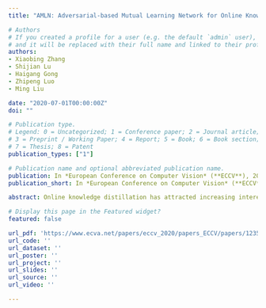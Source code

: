 ```yaml
---
title: "AMLN: Adversarial-based Mutual Learning Network for Online Knowledge Distillation"

# Authors
# If you created a profile for a user (e.g. the default `admin` user), write the username (folder name) here 
# and it will be replaced with their full name and linked to their profile.
authors:
- Xiaobing Zhang
- Shijian Lu
- Haigang Gong
- Zhipeng Luo
- Ming Liu

date: "2020-07-01T00:00:00Z"
doi: ""

# Publication type.
# Legend: 0 = Uncategorized; 1 = Conference paper; 2 = Journal article;
# 3 = Preprint / Working Paper; 4 = Report; 5 = Book; 6 = Book section;
# 7 = Thesis; 8 = Patent
publication_types: ["1"]

# Publication name and optional abbreviated publication name.
publication: In *European Conference on Computer Vision* (**ECCV**), 2020
publication_short: In *European Conference on Computer Vision* (**ECCV**), 2020

abstract: Online knowledge distillation has attracted increasing interest recently, which jointly learns teacher and student models or an ensemble of student models simultaneously and collaboratively. On the other hand, existing works focus more on outcome-driven learning according to knowledge like classification probabilities whereas the distilling processes which capture rich and useful intermediate features and information are largely neglected. In this work, we propose an innovative adversarial-based mutual learning network (AMLN) that introduces process-driven learning beyond outcome-driven learning for augmented online knowledge distillation. A block-wise training module is designed which guides the information flow and mutual learning among peer networks adversarially throughout different learning stages, and this spreads until the final network layer which captures more high-level information. AMLN has been evaluated under a variety of network architectures over three widely used benchmark datasets. Extensive experiments show that AMLN achieves superior performance consistently against state-of-the-art knowledge transfer methods.

# Display this page in the Featured widget?
featured: false

url_pdf: 'https://www.ecva.net/papers/eccv_2020/papers_ECCV/papers/123570154.pdf'
url_code: ''
url_dataset: ''
url_poster: ''
url_project: ''
url_slides: ''
url_source: ''
url_video: ''

---
```

